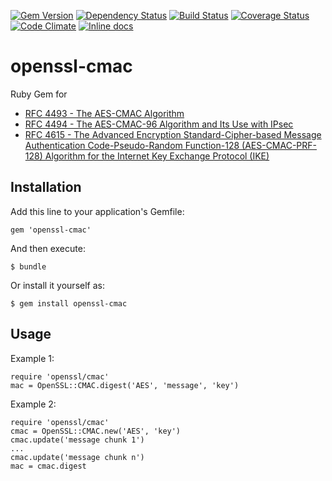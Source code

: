 [![Gem Version](https://badge.fury.io/rb/openssl-cmac.png)](http://badge.fury.io/rb/openssl-cmac)
[![Dependency Status](https://gemnasium.com/SmallLars/openssl-cmac.png)](https://gemnasium.com/SmallLars/openssl-cmac)
[![Build Status](https://travis-ci.org/SmallLars/openssl-cmac.png?branch=master)](https://travis-ci.org/SmallLars/openssl-cmac)
[![Coverage Status](https://coveralls.io/repos/SmallLars/openssl-cmac/badge.png?branch=master)](https://coveralls.io/r/SmallLars/openssl-cmac)
[![Code Climate](https://codeclimate.com/github/SmallLars/openssl-cmac.png)](https://codeclimate.com/github/SmallLars/openssl-cmac)
[![Inline docs](http://inch-ci.org/github/smalllars/openssl-cmac.png)](http://inch-ci.org/github/smalllars/openssl-cmac)

# openssl-cmac

Ruby Gem for
* [RFC 4493 - The AES-CMAC Algorithm](http://tools.ietf.org/html/rfc4493)
* [RFC 4494 - The AES-CMAC-96 Algorithm and Its Use with IPsec](http://tools.ietf.org/html/rfc4494)
* [RFC 4615 - The Advanced Encryption Standard-Cipher-based Message Authentication Code-Pseudo-Random Function-128 (AES-CMAC-PRF-128) Algorithm for the Internet Key Exchange Protocol (IKE)](http://tools.ietf.org/html/rfc4615)

## Installation

Add this line to your application's Gemfile:

    gem 'openssl-cmac'

And then execute:

    $ bundle

Or install it yourself as:

    $ gem install openssl-cmac

## Usage

Example 1:

    require 'openssl/cmac'
    mac = OpenSSL::CMAC.digest('AES', 'message', 'key')

Example 2:

    require 'openssl/cmac'
    cmac = OpenSSL::CMAC.new('AES', 'key')
    cmac.update('message chunk 1')
    ...
    cmac.update('message chunk n')
    mac = cmac.digest

